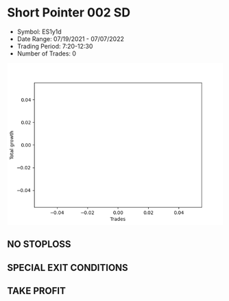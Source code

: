 # Short Pointer 002 SD 
- Symbol: ES1y1d
- Date Range: 07/19/2021 - 07/07/2022
- Trading Period: 7:20-12:30
- Number of Trades: 0

![Plot](ShortPointer002SDES1y1d.png)
## NO STOPLOSS









## SPECIAL EXIT CONDITIONS 


## TAKE PROFIT









